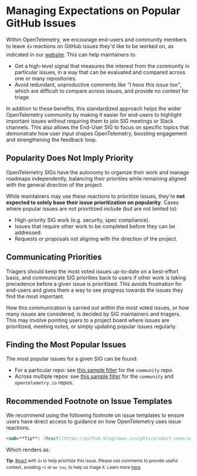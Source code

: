 # Managing Expectations on Popular GitHub Issues

Within OpenTelemetry, we encourage end-users and community members to leave 👍
reactions on GitHub issues they'd like to be worked on, as indicated in our
[website](https://opentelemetry.io/community). This can help maintainers to:

- Get a high-level signal that measures the interest from the community in
  particular issues, in a way that can be evaluated and compared across one or
  many repositories.
- Avoid redundant, unproductive comments like _"I have this issue too"_, which
  are difficult to compare across issues, and provide no context for triage.

In addition to these benefits, this standardized approach helps the wider
OpenTelemetry community by making it easier for end-users to highlight important
issues without requiring them to join SIG meetings or Slack channels. This also
allows the End-User SIG to focus on specific topics that demonstrate how user
input shapes OpenTelemetry, boosting engagement and strengthening the feedback
loop.

## Popularity Does Not Imply Priority

OpenTelemetry SIGs have the autonomy to organize their work and manage roadmaps
independently, balancing their priorities while remaining aligned with the
general direction of the project.

While maintainers may use these reactions to prioritize issues, they’re **not
expected to solely base their issue prioritization on popularity**. Cases where
popular issues are not prioritized include (but are not limited to):

* High-priority SIG work (e.g. security, spec compliance).
* Issues that require other work to be completed before they can be addressed.
* Requests or proposals not aligning with the direction of the project.

## Communicating Priorities

Triagers should keep the most voted issues up-to-date on a best-effort basis,
and communicate SIG priorities back to users if other work is taking precedence
before a given issue is prioritized. This avoids frustration for end-users and
gives them a way to see progress towards the issues they find the most
important.

How this communication is carried out within the most voted issues, or how many
issues are considered, is decided by SIG maintainers and triagers. This may 
involve pointing users to a project board where issues are prioritized, meeting
notes, or simply updating popular issues regularly.

## Finding the Most Popular Issues

The most popular issues for a given SIG can be found:

- For a particular repo: see
  [this sample filter](https://github.com/open-telemetry/community/issues?q=is%3Aissue+is%3Aopen+sort%3Areactions-%2B1-desc)
  for the `community` repo.
- Across multiple repos: see
  [this sample filter](https://github.com/search?q=is%3Aissue+is%3Aopen+sort%3Areactions-%2B1-desc+repo%3Aopen-telemetry%2Fopentelemetry.io+repo%3Aopen-telemetry%2Fcommunity+&type=issues)
  for the `community` and `opentelemetry.io` repos.

## Recommended Footnote on Issue Templates

We recommend using the following footnote on issue templates to ensure users
have direct access to guidance on how OpenTelemetry uses issue reactions.

```markdown
<sub>**Tip**: [React](https://github.blog/news-insights/product-news/add-reactions-to-pull-requests-issues-and-comments/) with 👍 to help prioritize this issue. Please use comments to provide useful context, avoiding `+1` or `me too`, to help us triage it. Learn more [here](https://opentelemetry.io/community/end-user/issue-participation/).</sub>
```

Which renders as:

<sub>**Tip**: [React](https://github.blog/news-insights/product-news/add-reactions-to-pull-requests-issues-and-comments/) with 👍 to help prioritize this issue. Please use comments to provide useful context, avoiding `+1` or `me too`, to help us triage it. Learn more [here](https://opentelemetry.io/community/end-user/issue-participation/).</sub>
